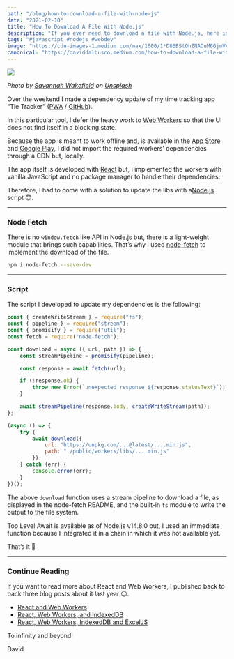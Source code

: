 ```yaml
---
path: "/blog/how-to-download-a-file-with-node-js"
date: "2021-02-10"
title: "How To Download A File With Node.js"
description: "If you ever need to download a file with Node.js, here is a small script to achieve your goal."
tags: "#javascript #nodejs #webdev"
image: "https://cdn-images-1.medium.com/max/1600/1*D86BStQhZNADuM6GjmVVAQ.jpeg"
canonical: "https://daviddalbusco.medium.com/how-to-download-a-file-with-node-js-e2b88fe55409"
---
```


![](https://cdn-images-1.medium.com/max/1600/1*D86BStQhZNADuM6GjmVVAQ.jpeg)

_Photo by [Savannah Wakefield](https://unsplash.com/@sw_creates?utm_source=unsplash&utm_medium=referral&utm_content=creditCopyText) on [Unsplash](https://unsplash.com/s/photos/download-file?utm_source=unsplash&utm_medium=referral&utm_content=creditCopyText)_

Over the weekend I made a dependency update of my time tracking app “Tie Tracker” ([PWA](https://tietracker.com) / [GitHub](https://github.com/peterpeterparker/tietracker)).

In this particular tool, I defer the heavy work to [Web Workers](https://developer.mozilla.org/en-US/docs/Web/API/Web_Workers_API/Using_web_workers) so that the UI does not find itself in a blocking state.

Because the app is meant to work offline and, is available in the [App Store](https://apps.apple.com/us/app/tie-tracker/id1493399075) and [Google Play](https://play.google.com/store/apps/details?id=com.tietracker.app), I did not import the required workers’ dependencies through a CDN but, locally.

The app itself is developed with [React](https://reactjs.org/) but, I implemented the workers with vanilla JavaScript and no package manager to handle their dependencies.

Therefore, I had to come with a solution to update the libs with a[Node.js](https://nodejs.org/en/) script 😇.

---

### Node Fetch

There is no `window.fetch` like API in Node.js but, there is a light-weight module that brings such capabilities. That’s why I used [node-fetch](https://github.com/node-fetch/node-fetch) to implement the download of the file.

```bash
npm i node-fetch --save-dev
```

---

### Script

The script I developed to update my dependencies is the following:

```javascript
const { createWriteStream } = require("fs");
const { pipeline } = require("stream");
const { promisify } = require("util");
const fetch = require("node-fetch");

const download = async ({ url, path }) => {
	const streamPipeline = promisify(pipeline);

	const response = await fetch(url);

	if (!response.ok) {
		throw new Error(`unexpected response ${response.statusText}`);
	}

	await streamPipeline(response.body, createWriteStream(path));
};

(async () => {
	try {
		await download({
			url: "https://unpkg.com/...@latest/....min.js",
			path: "./public/workers/libs/....min.js"
		});
	} catch (err) {
		console.error(err);
	}
})();
```

The above `download` function uses a stream pipeline to download a file, as displayed in the node-fetch README, and the built-in `fs` module to write the output to the file system.

Top Level Await is available as of Node.js v14.8.0 but, I used an immediate function because I integrated it in a chain in which it was not available yet.

That’s it 🥳

---

### Continue Reading

If you want to read more about React and Web Workers, I published back to back three blog posts about it last year 😉.

- [React and Web Workers](https://daviddalbusco.com/blog/react-and-web-workers)
- [React, Web Workers, and IndexedDB](https://daviddalbusco.com/blog/react-web-workers-and-indexeddb)
- [React, Web Workers, IndexedDB and ExcelJS](https://daviddalbusco.com/blog/react-web-workers-indexeddb-and-exceljs)

To infinity and beyond!

David
